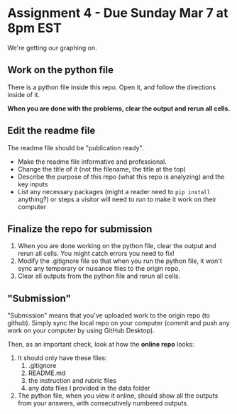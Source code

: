 # Assignment 4 - Due Sunday Mar 7 at 8pm EST

We're getting our graphing on.

## Work on the python file

There is a python file inside this repo. Open it, and follow the directions inside of it. 

**When you are done with the problems, clear the output and rerun all cells.**

## Edit the readme file 

The readme file should be "publication ready".
- Make the readme file informative and professional. 
- Change the title of it (not the filename, the title at the top)
- Describe the purpose of this repo (what this repo is analyzing) and the key inputs
- List any necessary packages (might a reader need to `pip install` anything?) or steps a visitor will need to run to make it work on their computer  

## Finalize the repo for submission 

1. When you are done working on the python file, clear the output and rerun all cells. You might catch errors you need to fix! 
1. Modify the .gitignore file so that when you run the python file, it won't sync any temporary or nuisance files to the origin repo. 
2. Clear all outputs from the python file and rerun all cells. 

## "Submission"

"Submission" means that you've uploaded work to the origin repo (to github). Simply sync the local repo on your computer (commit and push any work on your computer by using GitHub Desktop). 

Then, as an important check, look at how the **online repo** looks:

1. It should only have these files: 
    1. .gitignore
    2. README.md 
    3. the instruction and rubric files
    4. any data files I provided in the data folder
1. The python file, when you view it online, should show all the outputs from your answers, with consecutively numbered outputs. 


